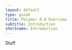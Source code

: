 ```yaml
---
layout: default
type: guide
title: Polymer 0.8 Overview
subtitle: Introduction
shortname: Introduction
---
```


Stuff
